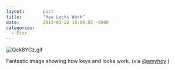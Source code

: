 ```yaml
---
layout:       post
title:        "How Locks Work"
date:         2013-01-22 10:09:03 -0800
categories:
  - Misc
---
```


 

  ![Qck8YCz.gif](/attachments/3f1aabff4360765f9c4820573042c671/image.png)  

 Fantastic image showing how keys and locks work. (via  [@amyhoy](https://twitter.com/amyhoy/status/293763563665891328) ) 

 
